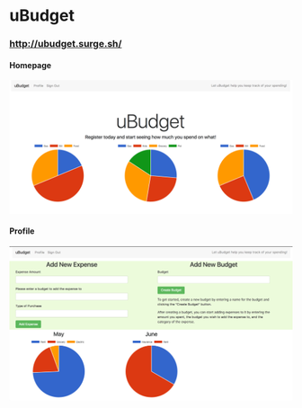 # uBudget

### http://ubudget.surge.sh/


#### Homepage
![Homepage](https://github.com/j-West/uBudget/blob/master/public/READMEimgs/Screen%20Shot%202017-05-31%20at%205.21.55%20PM.png)


#### Profile
![Profile](https://github.com/j-West/uBudget/blob/master/public/READMEimgs/Screen%20Shot%202017-06-05%20at%201.53.43%20PM.png)
